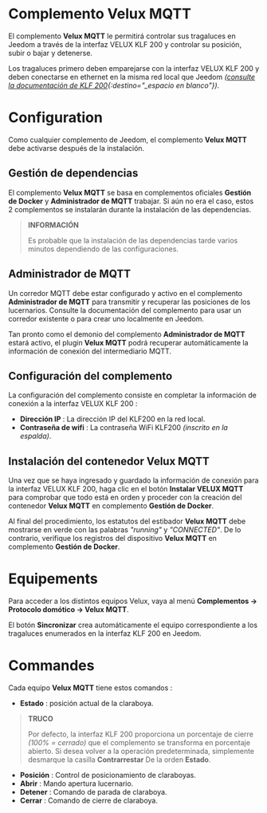 # Complemento Velux MQTT

El complemento **Velux MQTT** le permitirá controlar sus tragaluces en Jeedom a través de la interfaz VELUX KLF 200 y controlar su posición, subir o bajar y detenerse.

Los tragaluces primero deben emparejarse con la interfaz VELUX KLF 200 y deben conectarse en ethernet en la misma red local que Jeedom *([consulte la documentación de KLF 200](https://www.domadoo.fr/fr/index.php?controller=attachment&id_attachment=2287){:destino="\_espacio en blanco"})*.

# Configuration

Como cualquier complemento de Jeedom, el complemento **Velux MQTT** debe activarse después de la instalación.

## Gestión de dependencias

El complemento **Velux MQTT** se basa en complementos oficiales **Gestión de Docker** y **Administrador de MQTT** trabajar. Si aún no era el caso, estos 2 complementos se instalarán durante la instalación de las dependencias.

>**INFORMACIÓN**
>
>Es probable que la instalación de las dependencias tarde varios minutos dependiendo de las configuraciones.

## Administrador de MQTT

Un corredor MQTT debe estar configurado y activo en el complemento **Administrador de MQTT** para transmitir y recuperar las posiciones de los lucernarios. Consulte la documentación del complemento para usar un corredor existente o para crear uno localmente en Jeedom.

Tan pronto como el demonio del complemento **Administrador de MQTT** estará activo, el plugin **Velux MQTT** podrá recuperar automáticamente la información de conexión del intermediario MQTT.

## Configuración del complemento

La configuración del complemento consiste en completar la información de conexión a la interfaz VELUX KLF 200 :

- **Dirección IP** : La dirección IP del KLF200 en la red local.
- **Contraseña de wifi** : La contraseña WiFi KLF200 *(inscrito en la espalda)*.

## Instalación del contenedor Velux MQTT

Una vez que se haya ingresado y guardado la información de conexión para la interfaz VELUX KLF 200, haga clic en el botón **Instalar VELUX MQTT** para comprobar que todo está en orden y proceder con la creación del contenedor **Velux MQTT** en complemento **Gestión de Docker**.

Al final del procedimiento, los estatutos del estibador **Velux MQTT** debe mostrarse en verde con las palabras *"running"* y *"CONNECTED"*. De lo contrario, verifique los registros del dispositivo **Velux MQTT** en complemento **Gestión de Docker**.

# Equipements

Para acceder a los distintos equipos Velux, vaya al menú **Complementos → Protocolo domótico → Velux MQTT**.

El botón **Sincronizar** crea automáticamente el equipo correspondiente a los tragaluces enumerados en la interfaz KLF 200 en Jeedom.

# Commandes

Cada equipo **Velux MQTT** tiene estos comandos :

- **Estado** : posición actual de la claraboya.

>**TRUCO**
>
>Por defecto, la interfaz KLF 200 proporciona un porcentaje de cierre *(100% = cerrado)* que el complemento se transforma en porcentaje abierto. Si desea volver a la operación predeterminada, simplemente desmarque la casilla **Contrarrestar** De la orden **Estado**.

- **Posición** : Control de posicionamiento de claraboyas.
- **Abrir** : Mando apertura lucernario.
- **Detener** : Comando de parada de claraboya.
- **Cerrar** : Comando de cierre de claraboya.
